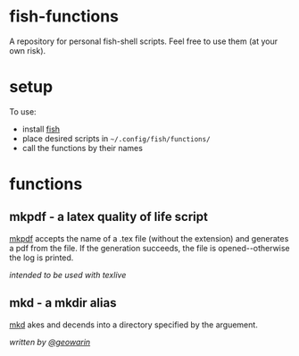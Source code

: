# fish-functions
A repository for personal fish-shell scripts. Feel free to use them (at your own risk).
# setup
To use:
- install [fish](http://fishshell.com/)
- place desired scripts in `~/.config/fish/functions/`
- call the functions by their names
# functions
## mkpdf - a latex quality of life script
[mkpdf](https://github.com/davepfeiffer/fish-functions/blob/master/mkpdf.fish) accepts the name of a .tex file (without the extension) and generates a pdf from the file. If the generation succeeds, the file is opened--otherwise the log is printed.

*intended to be used with texlive*

## mkd - a mkdir alias
[mkd](https://github.com/davepfeiffer/fish-functions/blob/master/mkd.fish) akes and decends into a directory specified by the arguement.

*written by [@geowarin](https://github.com/geowarin)*
